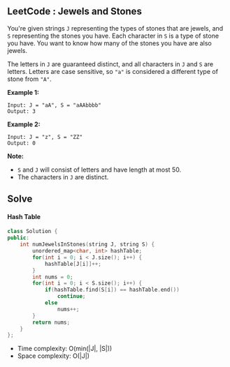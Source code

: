 ## LeetCode : Jewels and Stones

You're given strings `J` representing the types of stones that are jewels, and `S` representing the stones you have.  Each character in `S` is a type of stone you have.  You want to know how many of the stones you have are also jewels.

The letters in `J` are guaranteed distinct, and all characters in `J` and `S` are letters. Letters are case sensitive, so `"a"` is considered a different type of stone from `"A"`.


**Example 1:**

```
Input: J = "aA", S = "aAAbbbb"
Output: 3
```


**Example 2:**

```
Input: J = "z", S = "ZZ"
Output: 0
```


**Note:**

* `S` and `J` will consist of letters and have length at most 50.
* The characters in `J` are distinct.

## Solve

#### Hash Table

```c++
class Solution {
public:
    int numJewelsInStones(string J, string S) {
        unordered_map<char, int> hashTable;
        for(int i = 0; i < J.size(); i++) {
            hashTable[J[i]]++;
        }
        int nums = 0;
        for(int i = 0; i < S.size(); i++) {
            if(hashTable.find(S[i]) == hashTable.end())
                continue;
            else
                nums++;
        }
        return nums;
    }
};
```

* Time complexity: O(min(|J|, |S|))
* Space complexity: O(|J|)


